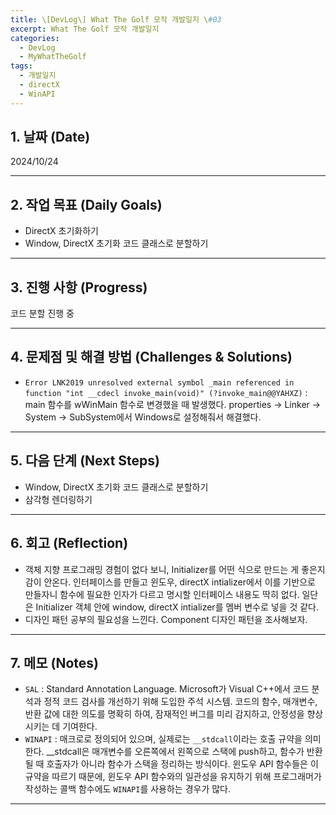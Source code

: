 ```yaml
---
title: \[DevLog\] What The Golf 모작 개발일지 \#03
excerpt: What The Golf 모작 개발일지
categories:
  - DevLog
  - MyWhatTheGolf
tags:
  - 개발일지
  - directX
  - WinAPI
---
```

## 1. 날짜 (Date)

2024/10/24

---

## 2. 작업 목표 (Daily Goals)

- DirectX 초기화하기
- Window, DirectX 초기화 코드 클래스로 분할하기

---

## 3. 진행 사항 (Progress)

코드 분할 진행 중

---

## 4. 문제점 및 해결 방법 (Challenges & Solutions)

- `Error LNK2019 unresolved external symbol _main referenced in function "int __cdecl invoke_main(void)" (?invoke_main@@YAHXZ)` : main 함수를 wWinMain 함수로 변경했을 때 발생했다. properties -> Linker -> System -> SubSystem에서 Windows로 설정해줘서 해결했다.

---

## 5. 다음 단계 (Next Steps)

- Window, DirectX 초기화 코드 클래스로 분할하기
- 삼각형 렌더링하기

---

## 6. 회고 (Reflection)

- 객체 지향 프로그래밍 경험이 없다 보니, Initializer를 어떤 식으로 만드는 게 좋은지 감이 안온다. 인터페이스를 만들고 윈도우, directX intializer에서 이를 기반으로 만들자니 함수에 필요한 인자가 다르고 명시할 인터페이스 내용도 딱히 없다. 일단은 Initializer 객체 안에 window, directX intializer를 멤버 변수로 넣을 것 같다.
- 디자인 패턴 공부의 필요성을 느낀다. Component 디자인 패턴을 조사해보자.

---

## 7. 메모 (Notes)

- `SAL` : Standard Annotation Language. Microsoft가 Visual C++에서 코드 분석과 정적 코드 검사를 개선하기 위해 도입한 주석 시스템. 코드의 함수, 매개변수, 반환 값에 대한 의도를 명확히 하여, 잠재적인 버그를 미리 감지하고, 안정성을 향상시키는 데 기여한다. 
- `WINAPI` : 매크로로 정의되어 있으며, 실제로는 `__stdcall`이라는 호출 규약을 의미한다. \_\_stdcall은 매개변수를 오른쪽에서 왼쪽으로 스택에 push하고, 함수가 반환될 때 호출자가 아니라 함수가 스택을 정리하는 방식이다. 윈도우 API 함수들은 이 규약을 따르기 때문에, 윈도우 API 함수와의 일관성을 유지하기 위해 프로그래머가 작성하는 콜백 함수에도 `WINAPI`를 사용하는 경우가 많다.

---

